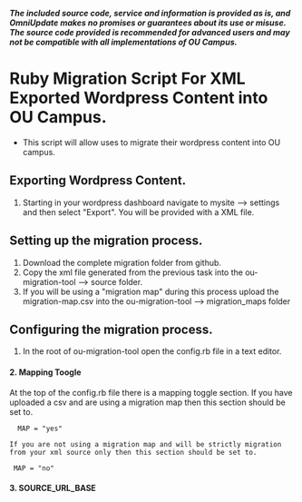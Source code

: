 ***The included source code, service and information is provided as is, and OmniUpdate makes no promises or guarantees about its use or misuse. The source code provided is recommended for advanced users and may not be compatible with all implementations of OU Campus.***

# Ruby Migration Script For XML Exported Wordpress Content into OU Campus. 
- This script will allow uses to migrate their wordpress content into OU campus. 

## Exporting Wordpress Content. 
1. Starting in your wordpress dashboard navigate to mysite --> settings and then select "Export". 
You will be provided with a XML file.

## Setting up the migration process. 
1. Download the complete migration folder from github. 
2. Copy the xml file generated from the previous task into the ou-migration-tool --> source folder.
3. If you will be using a "migration map" during this process upload the migration-map.csv into the ou-migration-tool --> migration_maps folder 

## Configuring the migration process. 
1. In the root of ou-migration-tool open the config.rb file in a text editor.
#### 2. Mapping Toogle

At the top of the config.rb file there is a mapping toggle section. If you have uploaded a csv and are using a migration map then this section should be set to.

      MAP = "yes"

    If you are not using a migration map and will be strictly migration from your xml source only then this section should be set to.

     MAP = "no"

#### 3. SOURCE_URL_BASE



